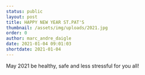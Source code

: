 ```yaml
---
status: public
layout: post
title: HAPPY NEW YEAR ST.PAT'S
thumbnail: /assets/img/uploads/2021.jpg
order: 0
author: marc_andre_daigle
date: 2021-01-04 09:01:03
shortdate: 2021-01-04
---
```

May 2021 be healthy, safe and less stressful for you all!